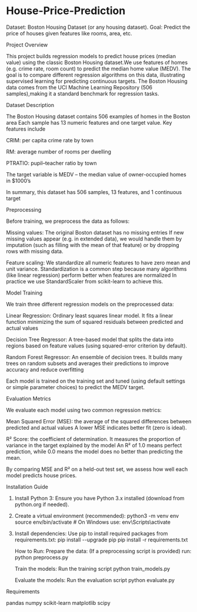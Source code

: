# House-Price-Prediction
 Dataset: Boston Housing Dataset (or any housing dataset). Goal: Predict the price of houses given features like rooms, area, etc.

Project Overview

This project builds regression models to predict house prices (median value) using the classic Boston Housing dataset.We use features of homes (e.g. crime rate, room count) to predict the median home value (MEDV). The goal is to compare different regression algorithms on this data, illustrating supervised learning for predicting continuous targets. The Boston Housing data comes from the UCI Machine Learning Repository (506 samples),making it a standard benchmark for regression tasks.

Dataset Description

The Boston Housing dataset contains 506 examples of homes in the Boston area Each sample has 13 numeric features and one target value. Key features include

CRIM: per capita crime rate by town

RM: average number of rooms per dwelling

PTRATIO: pupil–teacher ratio by town

The target variable is MEDV – the median value of owner-occupied homes in $1000’s

In summary, this dataset has 506 samples, 13 features, and 1 continuous target

Preprocessing

Before training, we preprocess the data as follows:

Missing values: The original Boston dataset has no missing entries
If new missing values appear (e.g. in extended data), we would handle them by imputation (such as filling with the mean of that feature) or by dropping rows with missing data.

Feature scaling: We standardize all numeric features to have zero mean and unit variance. Standardization is a common step because many algorithms (like linear regression) perform better when features are normalized In practice we use StandardScaler from scikit-learn to achieve this.

Model Training

We train three different regression models on the preprocessed data:

Linear Regression: Ordinary least squares linear model. It fits a linear function minimizing the sum of squared residuals between predicted and actual values

Decision Tree Regressor: A tree-based model that splits the data into regions based on feature values (using squared-error criterion by default).

Random Forest Regressor: An ensemble of decision trees. It builds many trees on random subsets and averages their predictions to improve accuracy and reduce overfitting

Each model is trained on the training set and tuned (using default settings or simple parameter choices) to predict the MEDV target.

Evaluation Metrics

We evaluate each model using two common regression metrics:

Mean Squared Error (MSE): the average of the squared differences between predicted and actual values A lower MSE indicates better fit (zero is ideal).

R² Score: the coefficient of determination. It measures the proportion of variance in the target explained by the model
An R² of 1.0 means perfect prediction, while 0.0 means the model does no better than predicting the mean.

By comparing MSE and R² on a held-out test set, we assess how well each model predicts house prices.

Installation Guide

1. Install Python 3: Ensure you have Python 3.x installed (download from python.org if needed).
2. Create a virtual environment (recommended):
   python3 -m venv env
   source env/bin/activate   # On Windows use: env\Scripts\activate

4. Install dependencies: Use pip to install required packages from requirements.txt:
   pip install --upgrade pip
   pip install -r requirements.txt


   How to Run: Prepare the data: (If a preprocessing script is provided) run: python preprocess.py

   Train the models: Run the training script python train_models.py

   Evaluate the models: Run the evaluation script python evaluate.py

Requirements

pandas
numpy
scikit-learn
matplotlib
scipy









